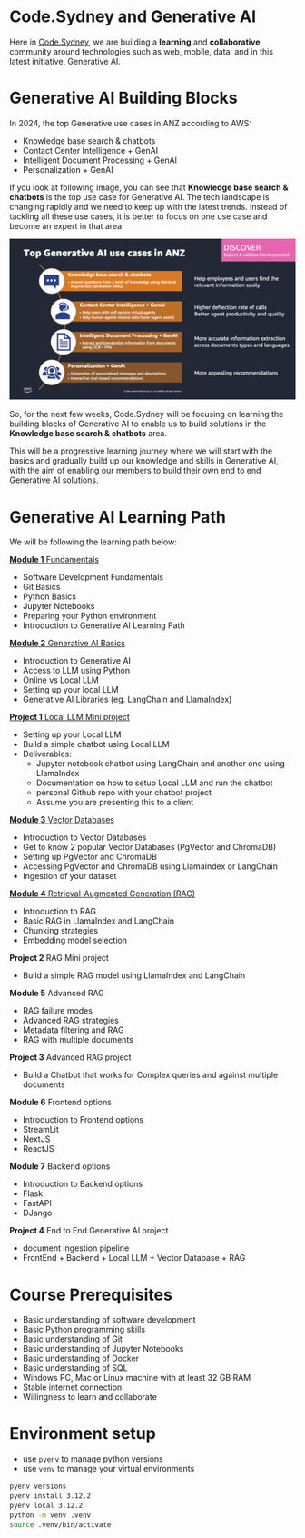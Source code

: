 # Code.Sydney and Generative AI

Here in [Code.Sydney](https://www.code.sydney/), we are building a **learning** and **collaborative** community around technologies such as web, mobile, data, and in this latest initiative, Generative AI.

# Generative AI Building Blocks

In 2024, the top Generative use cases in ANZ according to AWS:

- Knowledge base search & chatbots
- Contact Center Intelligence + GenAI
- Intelligent Document Processing + GenAI
- Personalization + GenAI

If you look at following image, you can see that **Knowledge base search & chatbots** is the top use case for Generative AI. The tech landscape is changing rapidly and we need to keep up with the latest trends. Instead of tackling all these use cases, it is better to focus on one use case and become an expert in that area.

![top Generative use cases](./images/aws-anz-top-use-cases-gen-ai.png)

So, for the next few weeks, Code.Sydney will be focusing on learning the building blocks of Generative AI to enable us to build solutions in the **Knowledge base search & chatbots** area.

This will be a progressive learning journey where we will start with the basics and gradually build up our knowledge and skills in Generative AI, with the aim of enabling our members to build their own end to end Generative AI solutions.

# Generative AI Learning Path

We will be following the learning path below:

[**Module 1** Fundamentals](module-1/README.md)
- Software Development Fundamentals
- Git Basics
- Python Basics
- Jupyter Notebooks
- Preparing your Python environment
- Introduction to Generative AI Learning Path

[**Module 2** Generative AI Basics](module-2/README.md)
- Introduction to Generative AI
- Access to LLM using Python
- Online vs Local LLM
- Setting up your local LLM
- Generative AI Libraries (eg. LangChain and LlamaIndex)

[**Project 1** Local LLM Mini project](.)
- Setting up your Local LLM
- Build a simple chatbot using Local LLM
- Deliverables:
    - Jupyter notebook chatbot using LangChain and another one using LlamaIndex
    - Documentation on how to setup Local LLM and run the chatbot
    - personal Github repo with your chatbot project
    - Assume you are presenting this to a client

[**Module 3** Vector Databases](module-3/README.md)
- Introduction to Vector Databases
- Get to know 2 popular Vector Databases (PgVector and ChromaDB)
- Setting up PgVector and ChromaDB
- Accessing PgVector and ChromaDB using LlamaIndex or LangChain
- Ingestion of your dataset

[**Module 4** Retrieval-Augmented Generation (RAG)](module-4/README.md)
- Introduction to RAG
- Basic RAG in LlamaIndex and LangChain
- Chunking strategies
- Embedding model selection

**Project 2** RAG Mini project
- Build a simple RAG model using LlamaIndex and LangChain

**Module 5** Advanced RAG
- RAG failure modes
- Advanced RAG strategies
- Metadata filtering and RAG
- RAG with multiple documents

**Project 3** Advanced RAG project
- Build a Chatbot that works for Complex queries and against multiple documents

**Module 6** Frontend options
- Introduction to Frontend options
- StreamLit
- NextJS
- ReactJS

**Module 7** Backend options
- Introduction to Backend options
- Flask
- FastAPI
- DJango

**Project 4** End to End Generative AI project
- document ingestion pipeline
- FrontEnd + Backend + Local LLM + Vector Database + RAG

# Course Prerequisites
- Basic understanding of software development
- Basic Python programming skills
- Basic understanding of Git
- Basic understanding of Jupyter Notebooks
- Basic understanding of Docker
- Basic understanding of SQL
- Windows PC, Mac or Linux machine with at least 32 GB RAM
- Stable internet connection
- Willingness to learn and collaborate

# Environment setup
- use `pyenv` to manage python versions
- use `venv` to manage your virtual environments

```bash
pyenv versions
pyenv install 3.12.2
pyenv local 3.12.2
python -m venv .venv
source .venv/bin/activate
``` 